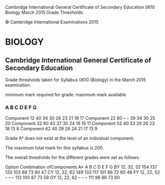 Cambridge International General Certificate of Secondary Education 0610 Biology March 2015 Grade Thresholds 

 © Cambridge International Examinations 2015 

# BIOLOGY 

## Cambridge International General Certificate of Secondary Education 

Grade thresholds taken for Syllabus 0610 (Biology) in the March 2015 examination. 

 minimum mark required for grade: maximum mark available 

### A B C D E F G 

 Component 12 40 34 30 26 23 21 19 17 Component 22 80 – – 39 34 30 25 20 Component 32 80 43 37 30 24 19 15 11 Component 52 40 33 29 26 23 18 13 8 Component 62 40 29 26 24 21 17 13 9 

Grade A* does not exist at the level of an individual component. 

The maximum total mark for this syllabus is 200. 

The overall thresholds for the different grades were set as follows. 

 Option Combination ofComponents A* A B C D E F G BY 12, 32, 52 154 137 120 103 88 73 60 47 CY 12, 32, 62 149 133 117 101 86 72 60 48 FY 12, 22, 52 – – – 113 100 87 73 59 GY 12, 22, 62 – – – 111 98 86 73 60 


